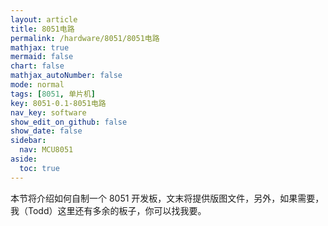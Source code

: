 ```yaml
---
layout: article
title: 8051电路
permalink: /hardware/8051/8051电路
mathjax: true
mermaid: false
chart: false
mathjax_autoNumber: false
mode: normal
tags: [8051, 单片机]
key: 8051-0.1-8051电路
nav_key: software
show_edit_on_github: false
show_date: false
sidebar:
  nav: MCU8051
aside:
  toc: true
---
```


<!--more-->
<!-- more -->

本节将介绍如何自制一个 8051 开发板，文末将提供版图文件，另外，如果需要，我（Todd）这里还有多余的板子，你可以找我要。

